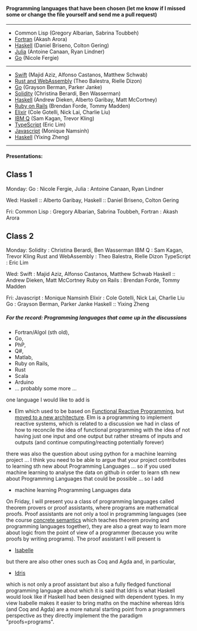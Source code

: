 

#### Programming languages that have been chosen (let me know if I missed some or change the file yourself and send me a pull request)

---
- Common Lisp (Gregory Albarian, Sabrina Toubbeh) 
- [Fortran](https://arora110.wixsite.com/cpsc354) (Akash Arora) 
- [Haskell](https://github.com/brisenodaniel/Prgrm_Lang_Project) (Daniel Briseno, Colton Gering) 
- [Julia](https://github.com/lindn100/CPSC354-Blog) (Antoine Canaan, Ryan Lindner) 
- [Go](https://github.com/nfergie/PlBlog) (Nicole Fergie)
---
- [Swift](https://github.com/schwa184/Swift-Blog) (Majid Aziz, Alfonso Castanos, Matthew Schwab)
- [Rust and WebAssembly](https://github.com/tbalestra/RUST-and-Web-Assembly) (Theo Balestra, Rielle Dizon)
- [Go](https://github.com/GraysonBerman/GoLangRepo) (Grayson Berman, Parker Janke)
- [Solidity](https://github.com/cberardi4/Programming-Languages) (Christina Berardi, Ben Wasserman)
- [Haskell](https://github.com/Hazmatt101/CPSC354-programming-languages) (Andrew Dieken, Alberto Garibay, Matt McCortney)
- [Ruby on Rails]( https://tommymadden.com/blog/programming_languages/index.php) (Brendan Forde, Tommy Madden)
- [Elixir](https://github.com/nickalai/Elixir) (Cole Gotelli, Nick Lai, Charlie Liu)
- [IBM Q](https://onp4.com/@kagan105/~cpsc354-final-project---trevor-kling-and-sam-kagan) (Sam Kagan, Trevor Kling) 
- [TypeScript](https://github.com/ereeq/proglangblog) (Eric Lim)
- [Javascript](https://github.com/Namsinh/CPSC354-blog.git) (Monique Namsinh)
- [Haskell](https://yixingz.com/blog/) (Yixing Zheng)
---

#### Presentations:

Class 1
----------
Monday: 
  Go : Nicole Fergie, 
  Julia : Antoine Canaan, Ryan Lindner

Wed: 
  Haskell :: Alberto Garibay, 
  Haskell :: Daniel Briseno, Colton Gering

Fri: 
  Common Lisp : Gregory Albarian, Sabrina Toubbeh, 
  Fortran : Akash Arora

Class 2
----------
Monday: 
  Solidity : Christina Berardi, Ben Wasserman
  IBM Q : Sam Kagan, Trevor Kling
  Rust and WebAssembly  : Theo Balestra, Rielle Dizon
  TypeScript  : Eric Lim

Wed: 
  Swift : Majid Aziz, Alfonso Castanos, Matthew Schwab
  Haskell :: Andrew Dieken, Matt McCortney
  Ruby on Rails : Brendan Forde, Tommy Madden

Fri: 
  Javascript : Monique Namsinh
  Elixir : Cole Gotelli, Nick Lai, Charlie Liu
  Go : Grayson Berman, Parker Janke
  Haskell :: Yixing Zheng




##### For the record: Programming languages that came up in the discussions

- Fortran/Algol (sth old), 
- Go, 
- PhP, 
- Q#, 
- Matlab, 
- Ruby on Rails, 
- Rust
- Scala
- Arduino
- ... probably some more ... 

one language I would like to add is 

- Elm which used to be based on [Functional Reactive Programming](https://en.wikipedia.org/wiki/Functional_reactive_programming), but [moved to a new architecture](http://elm-lang.org/blog/farewell-to-frp). Elm is a programming to implement reactive systems, which is related to a discussion we had in class of how to reconcile the idea of functional programming with the idea of not having just one input and one output but rather streams of inputs and outputs (and continue computing/reacting potentially forever)

there was also the question about using python for a machine learning project ... I think you need to be able to argue that your project contributes to learning sth new about Programming Languages ... so if you used machine learning to analyse the data on github in order to learn sth new about Programming Languages that could be possible ... so I add

- machine learning Programming Languages data

On Friday, I will present you a class of programming languages called theorem provers or proof assistants, where programs are mathematical proofs. Proof assistants are not only a tool in programming languages (see the course [concrete semantics](http://concrete-semantics.org) which teaches theorem proving and programming languages together), they are also a great way to learn more about logic from the point of view of a programmer (because you write proofs by writing programs). The proof assistant I will present is

- [Isabelle](https://isabelle.in.tum.de)

but there are also other ones such as Coq and Agda and, in particular, 

- [Idris](http://docs.idris-lang.org/en/latest/tutorial/index.html)

which is not only a proof assistant but also a fully fledged functional programming language about which it is said that Idris is what Haskell would look like if Haskell had been designed with dependent types. In my view Isabelle makes it easier to bring maths on the machine whereas Idris (and Coq and Agda) are a more natural starting point from a programmers perspective as they directly implement the the paradigm "proofs=programs".
